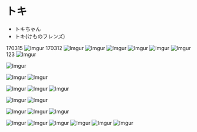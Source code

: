 # トキ
* トキちゃん
* トキ(けものフレンズ)

170315
![Imgur](http://i.imgur.com/TR3sNA3.jpg)
170312
![Imgur](http://i.imgur.com/5Duxl3p.jpg)
![Imgur](http://i.imgur.com/uWoB4oP.jpg)
![Imgur](http://i.imgur.com/pSDFlab.png)
![Imgur](http://i.imgur.com/zxPUXAJ.jpg)
![Imgur](http://i.imgur.com/H8Qz1ja.png)
![Imgur](http://i.imgur.com/ndFh1c1.jpg)
123
![Imgur](http://i.imgur.com/FQ4cWbo.jpg)

![Imgur](http://i.imgur.com/zUR7Bst.png)

![Imgur](http://i.imgur.com/xMqY4Mf.jpg)
![Imgur](http://i.imgur.com/tl410XF.jpg)

![Imgur](http://i.imgur.com/c9MfpKP.jpg)
![Imgur](http://i.imgur.com/TgRo1wb.jpg)
![Imgur](http://i.imgur.com/iEVuhDH.jpg)


![Imgur](http://i.imgur.com/TTvHDY2.jpg)
![Imgur](http://i.imgur.com/Cdk5FlT.png)

![Imgur](http://i.imgur.com/V0ugRC2.png)
![Imgur](http://i.imgur.com/9FUFT2Z.jpg)
![Imgur](http://i.imgur.com/5Pmc92s.jpg)

![Imgur](http://i.imgur.com/F4JIMtU.jpg)
![Imgur](http://i.imgur.com/6umW9bO.jpg)
![Imgur](http://i.imgur.com/bkNGZDB.jpg)
![Imgur](http://i.imgur.com/uy31IYX.jpg)
![Imgur](http://i.imgur.com/0NoUF3r.png)
![Imgur](http://i.imgur.com/SN93NAA.png)


